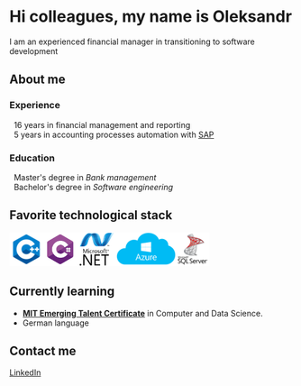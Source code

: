 # Hi colleagues, my name is Oleksandr

I am an experienced financial manager in transitioning to software development

## About me

### Experience

&nbsp; 16 years in financial management and reporting  
&nbsp; 5 years in accounting processes automation with [SAP](https://www.sap.com/index.html)

### Education

&nbsp; Master's degree in *Bank management*  
&nbsp; Bachelor's degree in *Software engineering*

## Favorite technological stack

<div style="display: flex; align-items: left">
<a href="https://en.cppreference.com/w/" title="C++"><img src="assets/cpp.png" alt="C++" height="60" /></a>
<a href="https://learn.microsoft.com/en-us/dotnet/csharp/tour-of-csharp/" title="C#"><img src="assets/c_sharp.png" alt="C#" height="60" /></a>
<a href="https://learn.microsoft.com/en-us/dotnet/" title=".NET"><img src="assets/net.png" alt=".NET" height="60" /></a>
<a href="https://azure.microsoft.com/en-us/" title="azure"><img src="assets/azure1.png" alt="azure" height="60" /></a>
<a href="https://www.microsoft.com/en-us/sql-server" title="sqlserver"><img src="assets/sqlserver_1.png" alt="sqlserver" height="60" /></a>
</div>

## Currently learning

* [**MIT Emerging Talent Certificate**][MITlink] in Computer and Data Science.
* German language

## Contact me  

[LinkedIn](https://www.linkedin.com/in/oleksandr-maksymikhin/)

[MITlink]: https://emergingtalent.mit.edu/

